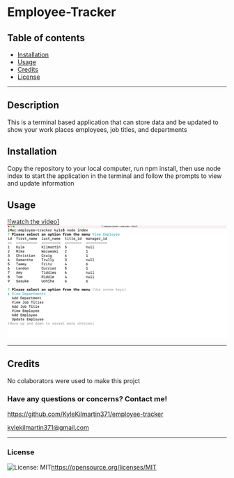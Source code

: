 # Employee-Tracker

 ## Table of contents
* [Installation](#installation)
* [Usage](#usage)
* [Credits](#credits)
* [License](#license)

---
## Description

  This is a terminal based application that can store data and be updated to show your work places employees, job titles, and departments

## Installation
  Copy the repository to your local computer, run npm install, then use node index to start the application in the terminal and follow the prompts to view and update information

## Usage
  
  [![watch the video]](https://youtu.be/FrJCjnAylQg)
  ![alt text](./assets/terminal_screenShot.jpeg)

  ---

## Credits
  No colaborators were used to make this projct

  ### Have any questions or concerns? Contact me!
https://github.com/KyleKilmartin371/employee-tracker

kylekilmartin371@gmail.com

  ---
### License
  ![License: MIT](https://img.shields.io/badge/License-MIT-yellow.svg)https://opensource.org/licenses/MIT
